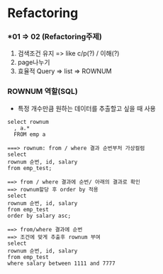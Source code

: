# Refactoring
### *01 => 02 (Refactoring주제)
  1. 검색조건 유지 => like   c/p(?) / 이해(?)
  2. page나누기
  3. 효율적 Query => list => ROWNUM

### ROWNUM 역할(SQL)
- 특정 개수만큼 원하는 데이터를 추출할고 싶을 때 사용
```
select rownum
  , a.*
  FROM emp a
```
```
===> rownum: from / where 결과 순번부처 가상컬럼
select
rownum 순번, id, salary
from emp_test;

==> from / where 결과에 순번/ 아래의 결과로 확인
==> rownum할당 후 order by 적용
select
rownum 순번, id, salary
from emp_test
order by salary asc;

==> from/where 결과에 순번
==> 조건에 맞게 추출후 rownum 부여
select
rownum 순번, id, salary
from emp_test
where salary between 1111 and 7777
```

